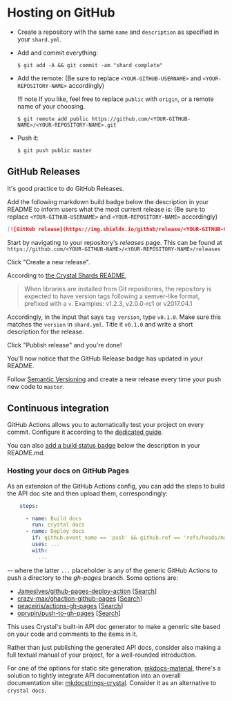 # Hosting on GitHub

* Create a repository with the same `name` and `description` as specified in your `shard.yml`.

* Add and commit everything:

    ```console
    $ git add -A && git commit -am "shard complete"
    ```

* Add the remote: (Be sure to replace `<YOUR-GITHUB-USERNAME>` and `<YOUR-REPOSITORY-NAME>` accordingly)

    !!! note
        If you like, feel free to replace `public` with `origin`, or a remote name of your choosing.

    ```console
    $ git remote add public https://github.com/<YOUR-GITHUB-NAME>/<YOUR-REPOSITORY-NAME>.git
    ```

* Push it:

    ```console
    $ git push public master
    ```

## GitHub Releases

It's good practice to do GitHub Releases.

Add the following markdown build badge below the description in your README to inform users what the most current release is:
(Be sure to replace `<YOUR-GITHUB-USERNAME>` and `<YOUR-REPOSITORY-NAME>` accordingly)

```markdown
[![GitHub release](https://img.shields.io/github/release/<YOUR-GITHUB-USERNAME>/<YOUR-REPOSITORY-NAME>.svg)](https://github.com/<YOUR-GITHUB-USERNAME>/<YOUR-REPOSITORY-NAME>/releases)
```

Start by navigating to your repository's _releases_ page.
This can be found at `https://github.com/<YOUR-GITHUB-NAME>/<YOUR-REPOSITORY-NAME>/releases`

Click "Create a new release".

According to [the Crystal Shards README](https://github.com/crystal-lang/shards/blob/master/README.md), 
> When libraries are installed from Git repositories, the repository is expected to have version tags following a semver-like format, prefixed with a `v`. Examples: v1.2.3, v2.0.0-rc1 or v2017.04.1

Accordingly, in the input that says `tag version`, type `v0.1.0`. Make sure this matches the `version` in `shard.yml`. Title it `v0.1.0` and write a short description for the release.

Click "Publish release" and you're done!

You'll now notice that the GitHub Release badge has updated in your README.

Follow [Semantic Versioning](http://semver.org/) and create a new release every time your push new code to `master`.

## Continuous integration

GitHub Actions allows you to automatically test your project on every commit. Configure it according to the [dedicated guide](../ci/gh-actions.md).

You can also [add a build status badge](https://docs.github.com/en/actions/managing-workflow-runs/adding-a-workflow-status-badge) below the description in your README.md.

### Hosting your docs on GitHub Pages

As an extension of the GitHub Actions config, you can add the steps to build the API doc site and then upload them, correspondingly:

```yaml
    steps:

      - name: Build docs
        run: crystal docs
      - name: Deploy docs
        if: github.event_name == 'push' && github.ref == 'refs/heads/master'
        uses: ...
        with:
          ...
```

-- where the latter `...` placeholder is any of the generic GitHub Actions to push a directory to the *gh-pages* branch. Some options are:

* [JamesIves/github-pages-deploy-action](https://github.com/JamesIves/github-pages-deploy-action) [[Search](https://github.com/search?q=JamesIves+crystal+path%3A.github%2Fworkflows&type=Code)]
* [crazy-max/ghaction-github-pages](https://github.com/crazy-max/ghaction-github-pages) [[Search](https://github.com/search?q=%22ghaction-github-pages%22+crystal+path%3A.github%2Fworkflows&type=Code)]
* [peaceiris/actions-gh-pages](https://github.com/peaceiris/actions-gh-pages) [[Search](https://github.com/search?q=peaceiris%2Factions-gh-pages+crystal+path%3A.github%2Fworkflows&type=Code)]
* [oprypin/push-to-gh-pages](https://github.com/oprypin/push-to-gh-pages) [[Search](https://github.com/search?q=%22oprypin%2Fpush-to-gh-pages%22+crystal+path%3A.github%2Fworkflows&type=Code)]

This uses Crystal's built-in API doc generator to make a generic site based on your code and comments to the items in it.

Rather than just publishing the generated API docs, consider also making a full textual manual of your project, for a well-rounded introduction.

For one of the options for static site generation, [mkdocs-material](https://squidfunk.github.io/mkdocs-material), there's a solution to tightly integrate API documentation into an overall documentation site: [mkdocstrings-crystal](https://github.com/mkdocstrings/crystal). Consider it as an alternative to `crystal docs`.
